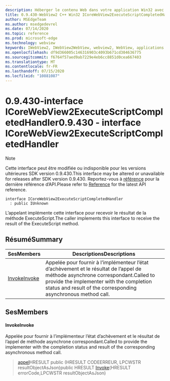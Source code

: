 ```yaml
---
description: Héberger le contenu Web dans votre application Win32 avec le contrôle Microsoft Edge WebView2
title: 0.9.430-WebView2 C++ Win32 ICoreWebView2ExecuteScriptCompletedHandler
author: MSEdgeTeam
ms.author: msedgedevrel
ms.date: 07/14/2020
ms.topic: reference
ms.prod: microsoft-edge
ms.technology: webview
keywords: IWebView2, IWebView2WebView, webview2, WebView, applications Win32, Win32, Edge, ICoreWebView2, ICoreWebView2Host, contrôle de navigateur, html Edge
ms.openlocfilehash: df9d366005c146316903c4093b671cd304636775
ms.sourcegitcommit: f6764f57aed9ab7229e4eb6cc8851d0cea667403
ms.translationtype: MT
ms.contentlocale: fr-FR
ms.lasthandoff: 07/15/2020
ms.locfileid: "10881087"
---
```

# <span data-ttu-id="db7ef-104">0.9.430-interface ICoreWebView2ExecuteScriptCompletedHandler</span><span class="sxs-lookup"><span data-stu-id="db7ef-104">0.9.430 - interface ICoreWebView2ExecuteScriptCompletedHandler</span></span> 

> [!NOTE]
> <span data-ttu-id="db7ef-105">Cette interface peut être modifiée ou indisponible pour les versions ultérieures SDK version 0.9.430.</span><span class="sxs-lookup"><span data-stu-id="db7ef-105">This interface may be altered or unavailable for releases after SDK version 0.9.430.</span></span> <span data-ttu-id="db7ef-106">Reportez-vous à [référence](../../../webview2-api-reference.md) pour la dernière référence d’API.</span><span class="sxs-lookup"><span data-stu-id="db7ef-106">Please refer to [Reference](../../../webview2-api-reference.md) for the latest API reference.</span></span>

```
interface ICoreWebView2ExecuteScriptCompletedHandler
  : public IUnknown
```

<span data-ttu-id="db7ef-107">L’appelant implémente cette interface pour recevoir le résultat de la méthode ExecuteScript.</span><span class="sxs-lookup"><span data-stu-id="db7ef-107">The caller implements this interface to receive the result of the ExecuteScript method.</span></span>

## <span data-ttu-id="db7ef-108">Résumé</span><span class="sxs-lookup"><span data-stu-id="db7ef-108">Summary</span></span>

 <span data-ttu-id="db7ef-109">Ses</span><span class="sxs-lookup"><span data-stu-id="db7ef-109">Members</span></span>                        | <span data-ttu-id="db7ef-110">Descriptions</span><span class="sxs-lookup"><span data-stu-id="db7ef-110">Descriptions</span></span>
--------------------------------|---------------------------------------------
[<span data-ttu-id="db7ef-111">Invoke</span><span class="sxs-lookup"><span data-stu-id="db7ef-111">Invoke</span></span>](#invoke) | <span data-ttu-id="db7ef-112">Appelée pour fournir à l’implémenteur l’état d’achèvement et le résultat de l’appel de méthode asynchrone correspondant.</span><span class="sxs-lookup"><span data-stu-id="db7ef-112">Called to provide the implementer with the completion status and result of the corresponding asynchronous method call.</span></span>

## <span data-ttu-id="db7ef-113">Ses</span><span class="sxs-lookup"><span data-stu-id="db7ef-113">Members</span></span>

#### <span data-ttu-id="db7ef-114">Invoke</span><span class="sxs-lookup"><span data-stu-id="db7ef-114">Invoke</span></span> 

<span data-ttu-id="db7ef-115">Appelée pour fournir à l’implémenteur l’état d’achèvement et le résultat de l’appel de méthode asynchrone correspondant.</span><span class="sxs-lookup"><span data-stu-id="db7ef-115">Called to provide the implementer with the completion status and result of the corresponding asynchronous method call.</span></span>

> <span data-ttu-id="db7ef-116">[appel](#invoke)HRESULT public (HRESULT CODEERREUR, LPCWSTR resultObjectAsJson)</span><span class="sxs-lookup"><span data-stu-id="db7ef-116">public HRESULT [Invoke](#invoke)(HRESULT errorCode,LPCWSTR resultObjectAsJson)</span></span>

